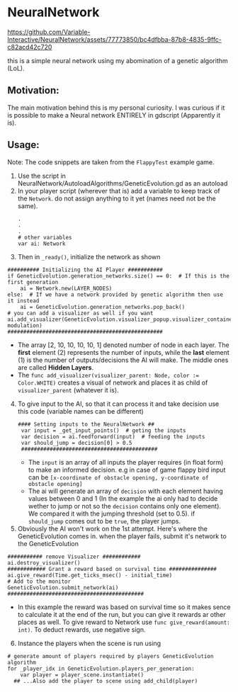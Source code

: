 # NeuralNetwork

https://github.com/Variable-Interactive/NeuralNetwork/assets/77773850/bc4dfbba-87b8-4835-9ffc-c82acd42c720

this is a simple neural network using my abomination of a genetic algorithm (LoL).

## Motivation:
The main motivation behind this is my personal curiosity. I was curious if it is possible to make a Neural network ENTIRELY in gdscript (Apparently it is).

## Usage:
Note: The code snippets are taken from the `FlappyTest` example game.
1. Use the script in NeuralNetwork/AutoloadAlgorithms/GeneticEvolution.gd as an autoload
2. In your player script (wherever that is) add a variable to keep track of the `Network`. do not assign anything to it yet (names need not be the same).
   ```
   .
   .
   .
   # other variables
   var ai: Network
   ```
3. Then in `_ready()`, initialize the network as shown
```
########## Initializing the AI Player ###########
if GeneticEvolution.generation_networks.size() == 0:  # If this is the first generation
	ai = Network.new(LAYER_NODES)
else:  # If we have a network provided by genetic algorithm then use it instead
	ai = GeneticEvolution.generation_networks.pop_back()
# you can add a visualizer as well if you want
ai.add_visualizer(GeneticEvolution.visualizer_popup.visualizer_container, modulation)
#################################################
```
   - The array [2, 10, 10, 10, 10, 1] denoted number of node in each layer. The **first** element (2) represents the number of inputs, while the **last** element (1) is the number of outputs/decisions the AI will make. The middle ones are called **Hidden Layers**.
   - The `func add_visualizer(visualizer_parent: Node, color := Color.WHITE)` creates a visual of network and places it as child of `visualizer_parent` (whatever it is).
4. To give input to the AI, so that it can process it and take decision use this code (variable names can be different)
   ```
   #### Setting inputs to the NeuralNetwork ##
	var input = _get_input_points()  # geting the inputs
	var decision = ai.feedforward(input)  # feeding the inputs
	var should_jump = decision[0] > 0.5
	###########################################
   ```
   - The `input` is an array of all inputs the player requires (in float form) to make an informed decision. e.g in case of game flappy bird input can be `[x-coordinate of obstacle opening, y-coordinate of obstacle opening]`
   - The ai will generate an array of `decision` with each element having values between 0 and 1 (In the example the ai only had to decide wether to jump or not so the `decision` contains only one element). We compared it with the jumping threshold (set to 0.5). if `should_jump` comes out to be `true`, the player jumps.
5. Obviously the AI won't work on the 1st attempt. Here's where the GeneticEvolution comes in. when the player fails, submit it's network to the GeneticEvolution
```
########### remove Visualizer ############
ai.destroy_visualizer()
############ Grant a reward based on survival time ###############
ai.give_reward(Time.get_ticks_msec() - initial_time)
# Add to the monitor
GeneticEvolution.submit_network(ai)
###########################################
```
  - In this example the reward was based on survival time so it makes sence to calculate it at the end of the run, but you can give it rewards ar other places as well. To give reward to Network use `func give_reward(amount: int)`. To deduct rewards, use negative sign.
6. Instance the players when the scene is run using
```
# generate amount of players required by players GeneticEvolution algorithm
for _player_idx in GeneticEvolution.players_per_generation:
	var player = player_scene.instantiate()
  ## ...Also add the player to scene using add_child(player)
```

